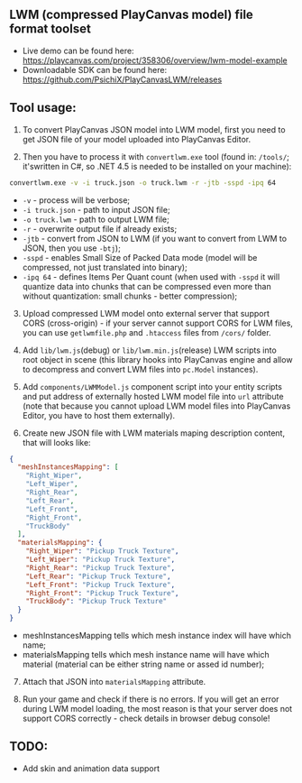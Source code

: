 LWM (compressed PlayCanvas model) file format toolset
------

* Live demo can be found here: https://playcanvas.com/project/358306/overview/lwm-model-example
* Downloadable SDK can be found here: https://github.com/PsichiX/PlayCanvasLWM/releases

Tool usage:
------

1. To convert PlayCanvas JSON model into LWM model, first you need to get JSON file of your model uploaded into PlayCanvas Editor.

2. Then you have to process it with `convertlwm.exe` tool (found in: `/tools/`; it'swritten in C#, so .NET 4.5 is needed to be installed on your machine):

  ```bash
  convertlwm.exe -v -i truck.json -o truck.lwm -r -jtb -sspd -ipq 64
  ```
  * `-v` - process will be verbose;
  * `-i truck.json` - path to input JSON file;
  * `-o truck.lwm` - path to output LWM file;
  * `-r` - overwrite output file if already exists;
  * `-jtb` - convert from JSON to LWM (if you want to convert from LWM to JSON, then you use `-btj`);
  * `-sspd` - enables Small Size of Packed Data mode (model will be compressed, not just translated into binary);
  * `-ipq 64` - defines Items Per Quant count (when used with `-sspd` it will quantize data into chunks that can be compressed even more than without quantization: small chunks - better compression);

3. Upload compressed LWM model onto external server that support CORS (cross-origin) - if your server cannot support CORS for LWM files, you can use `getlwmfile.php` and `.htaccess` files from `/cors/` folder.

4. Add `lib/lwm.js`(debug) or `lib/lwm.min.js`(release) LWM scripts into root object in scene (this library hooks into PlayCanvas engine and allow to decompress and convert LWM files into `pc.Model` instances).

5. Add `components/LWMModel.js` component script into your entity scripts and put address of externally hosted LWM model file into `url` attribute (note that because you cannot upload LWM model files into PlayCanvas Editor, you have to host them externally).

6. Create new JSON file with LWM materials maping description content, that will looks like:

  ```json
  {
    "meshInstancesMapping": [
      "Right_Wiper",
      "Left_Wiper",
      "Right_Rear",
      "Left_Rear",
      "Left_Front",
      "Right_Front",
      "TruckBody"
    ],
    "materialsMapping": {
      "Right_Wiper": "Pickup Truck Texture",
      "Left_Wiper": "Pickup Truck Texture",
      "Right_Rear": "Pickup Truck Texture",
      "Left_Rear": "Pickup Truck Texture",
      "Left_Front": "Pickup Truck Texture",
      "Right_Front": "Pickup Truck Texture",
      "TruckBody": "Pickup Truck Texture"
    }
  }
  ```
  * meshInstancesMapping tells which mesh instance index will have which name;
  * materialsMapping tells which mesh instance name will have which material (material can be either string name or assed id number);

7. Attach that JSON into `materialsMapping` attribute.

8. Run your game and check if there is no errors. If you will get an error during LWM model loading, the most reason is that your server does not support CORS correctly - check details in browser debug console!

TODO:
------

* Add skin and animation data support

